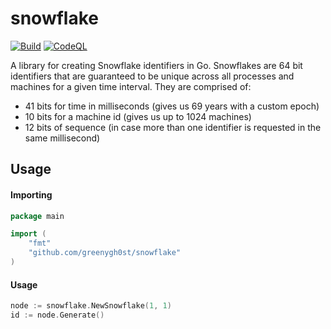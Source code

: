 # snowflake
[![Build](https://github.com/greenygh0st/go-snowflake/actions/workflows/go.yml/badge.svg)](https://github.com/greenygh0st/go-snowflake/actions/workflows/go.yml) [![CodeQL](https://github.com/greenygh0st/go-snowflake/actions/workflows/github-code-scanning/codeql/badge.svg)](https://github.com/greenygh0st/go-snowflake/actions/workflows/github-code-scanning/codeql)

A library for creating Snowflake identifiers in Go. Snowflakes are 64 bit identifiers that are guaranteed to be unique across all processes and machines for a given time interval. They are comprised of:
* 41 bits for time in milliseconds (gives us 69 years with a custom epoch)
* 10 bits for a machine id (gives us up to 1024 machines)
* 12 bits of sequence (in case more than one identifier is requested in the same millisecond)

## Usage
#### Importing
```go
package main

import (
    "fmt"
    "github.com/greenygh0st/snowflake"
)

```

#### Usage
```go
node := snowflake.NewSnowflake(1, 1)
id := node.Generate()
```
